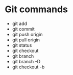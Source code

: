 Git commands
============

- git add
- git commit
- git push origin <branch-name>
- git pull origin <branch-name>
- git status
- git checkout <branch-name>
- git branch
- git branch -D <branch-name>
- git checkout -b <branch-name>